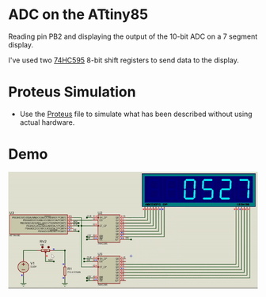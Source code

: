 # ADC on the ATtiny85

Reading pin PB2 and displaying the output of the 10-bit ADC on a 7 segment display.

I've used two [74HC595](http://www.ti.com/lit/ds/symlink/sn74hc595.pdf) 8-bit shift registers to send data to the display.

# Proteus Simulation

- Use the [Proteus](https://www.labcenter.com/simulation/) file to simulate what has been described without using actual hardware.

# Demo 
![Demo](media/demo.gif)
